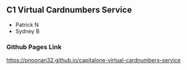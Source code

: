 ## C1 Virtual Cardnumbers Service

- Patrick N
- Sydney B

### Github Pages Link 

https://pnoonan32.github.io/capitalone-virtual-cardnumbers-service
